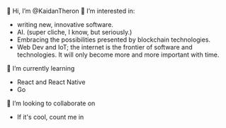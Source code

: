 👋 Hi, I’m @KaidanTheron
👀 I’m interested in:
-   writing new, innovative software.
-   AI. (super cliche, I know, but seriously.)
-   Embracing the possibilities presented by blockchain technologies.
-   Web Dev and IoT; the internet is the frontier of software and technologies. It will only become more and more important with time.

🌱 I’m currently learning
-   React and React Native
-   Go

💞️ I’m looking to collaborate on
-   If it's cool, count me in

<!---
KaidanTheron/KaidanTheron is a ✨ special ✨ repository because its `README.md` (this file) appears on your GitHub profile.
You can click the Preview link to take a look at your changes.
--->
